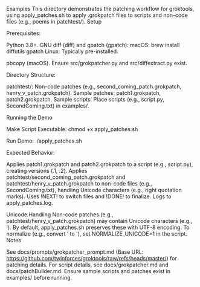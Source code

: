 Examples
This directory demonstrates the patching workflow for groktools, using apply_patches.sh to apply .grokpatch files to scripts and non-code files (e.g., poems in patchtest/).
Setup

Prerequisites:

Python 3.8+.
GNU diff (diff) and gpatch (gpatch):
macOS: brew install diffutils gpatch
Linux: Typically pre-installed.


pbcopy (macOS).
Ensure src/grokpatcher.py and src/diffextract.py exist.


Directory Structure:

patchtest/: Non-code patches (e.g., second_coming_patch.grokpatch, henry_v_patch.grokpatch).
Sample patches: patch1.grokpatch, patch2.grokpatch.
Sample scripts: Place scripts (e.g., script.py, SecondComing.txt) in examples/.



Running the Demo

Make Script Executable:
chmod +x apply_patches.sh


Run Demo:
./apply_patches.sh


Expected Behavior:

Applies patch1.grokpatch and patch2.grokpatch to a script (e.g., script.py), creating versions (.1, .2).
Applies patchtest/second_coming_patch.grokpatch and patchtest/henry_v_patch.grokpatch to non-code files (e.g., SecondComing.txt), handling Unicode characters (e.g., right quotation marks).
Uses !NEXT! to switch files and !DONE! to finalize.
Logs to apply_patches.log.



Unicode Handling
Non-code patches (e.g., patchtest/henry_v_patch.grokpatch) may contain Unicode characters (e.g., ’). By default, apply_patches.sh preserves these with UTF-8 encoding. To normalize (e.g., convert ’ to '), set NORMALIZE_UNICODE=1 in the script.
Notes

See docs/prompts/grokpatcher_prompt.md (Base URL: https://github.com/twinforces/groktools/raw/refs/heads/master/) for patching details.
For script details, see docs/grokpatcher.md and docs/patchBuilder.md.
Ensure sample scripts and patches exist in examples/ before running.

